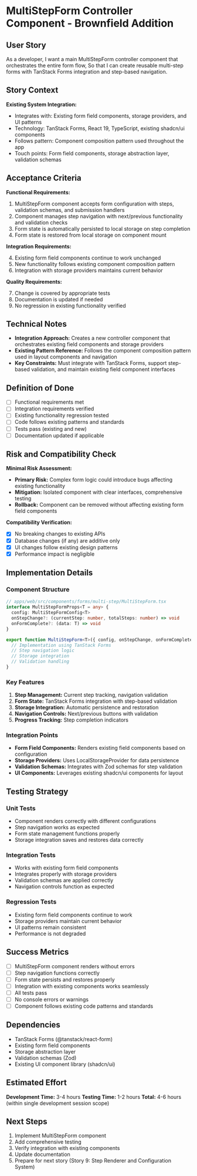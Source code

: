 # MultiStepForm Controller Component - Brownfield Addition

## User Story

As a developer,
I want a main MultiStepForm controller component that orchestrates the entire form flow,
So that I can create reusable multi-step forms with TanStack Forms integration and step-based navigation.

## Story Context

**Existing System Integration:**

- Integrates with: Existing form field components, storage providers, and UI patterns
- Technology: TanStack Forms, React 19, TypeScript, existing shadcn/ui components
- Follows pattern: Component composition pattern used throughout the app
- Touch points: Form field components, storage abstraction layer, validation schemas

## Acceptance Criteria

**Functional Requirements:**

1. MultiStepForm component accepts form configuration with steps, validation schemas, and submission handlers
2. Component manages step navigation with next/previous functionality and validation checks
3. Form state is automatically persisted to local storage on step completion
4. Form state is restored from local storage on component mount

**Integration Requirements:**

4. Existing form field components continue to work unchanged
5. New functionality follows existing component composition pattern
6. Integration with storage providers maintains current behavior

**Quality Requirements:**

7. Change is covered by appropriate tests
8. Documentation is updated if needed
9. No regression in existing functionality verified

## Technical Notes

- **Integration Approach:** Creates a new controller component that orchestrates existing field components and storage providers
- **Existing Pattern Reference:** Follows the component composition pattern used in layout components and navigation
- **Key Constraints:** Must integrate with TanStack Forms, support step-based validation, and maintain existing field component interfaces

## Definition of Done

- [ ] Functional requirements met
- [ ] Integration requirements verified
- [ ] Existing functionality regression tested
- [ ] Code follows existing patterns and standards
- [ ] Tests pass (existing and new)
- [ ] Documentation updated if applicable

## Risk and Compatibility Check

**Minimal Risk Assessment:**

- **Primary Risk:** Complex form logic could introduce bugs affecting existing functionality
- **Mitigation:** Isolated component with clear interfaces, comprehensive testing
- **Rollback:** Component can be removed without affecting existing form field components

**Compatibility Verification:**

- [x] No breaking changes to existing APIs
- [x] Database changes (if any) are additive only
- [x] UI changes follow existing design patterns
- [x] Performance impact is negligible

## Implementation Details

### Component Structure

```typescript
// apps/web/src/components/forms/multi-step/MultiStepForm.tsx
interface MultiStepFormProps<T = any> {
  config: MultiStepFormConfig<T>
  onStepChange?: (currentStep: number, totalSteps: number) => void
  onFormComplete?: (data: T) => void
}

export function MultiStepForm<T>({ config, onStepChange, onFormComplete }: MultiStepFormProps<T>) {
  // Implementation using TanStack Forms
  // Step navigation logic
  // Storage integration
  // Validation handling
}
```

### Key Features

1. **Step Management:** Current step tracking, navigation validation
2. **Form State:** TanStack Forms integration with step-based validation
3. **Storage Integration:** Automatic persistence and restoration
4. **Navigation Controls:** Next/previous buttons with validation
5. **Progress Tracking:** Step completion indicators

### Integration Points

- **Form Field Components:** Renders existing field components based on configuration
- **Storage Providers:** Uses LocalStorageProvider for data persistence
- **Validation Schemas:** Integrates with Zod schemas for step validation
- **UI Components:** Leverages existing shadcn/ui components for layout

## Testing Strategy

### Unit Tests

- Component renders correctly with different configurations
- Step navigation works as expected
- Form state management functions properly
- Storage integration saves and restores data correctly

### Integration Tests

- Works with existing form field components
- Integrates properly with storage providers
- Validation schemas are applied correctly
- Navigation controls function as expected

### Regression Tests

- Existing form field components continue to work
- Storage providers maintain current behavior
- UI patterns remain consistent
- Performance is not degraded

## Success Metrics

- [ ] MultiStepForm component renders without errors
- [ ] Step navigation functions correctly
- [ ] Form state persists and restores properly
- [ ] Integration with existing components works seamlessly
- [ ] All tests pass
- [ ] No console errors or warnings
- [ ] Component follows existing code patterns and standards

## Dependencies

- TanStack Forms (@tanstack/react-form)
- Existing form field components
- Storage abstraction layer
- Validation schemas (Zod)
- Existing UI component library (shadcn/ui)

## Estimated Effort

**Development Time:** 3-4 hours
**Testing Time:** 1-2 hours
**Total:** 4-6 hours (within single development session scope)

## Next Steps

1. Implement MultiStepForm component
2. Add comprehensive testing
3. Verify integration with existing components
4. Update documentation
5. Prepare for next story (Story 9: Step Renderer and Configuration System) 